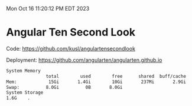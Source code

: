 Mon Oct 16 11:20:12 PM EDT 2023

# Angular Ten Second Look

Code: https://github.com/kusl/angulartensecondlook

Deployment: https://github.com/angularten/angularten.github.io

```bash
System Memory
               total        used        free      shared  buff/cache   available
Mem:            15Gi       1.4Gi        10Gi       237Mi       2.9Gi        13Gi
Swap:          8.0Gi          0B       8.0Gi
System Storage
1.6G	.
```
